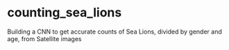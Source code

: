 # counting_sea_lions
Building a CNN to get accurate counts of Sea Lions, divided by gender and age, from Satellite images
